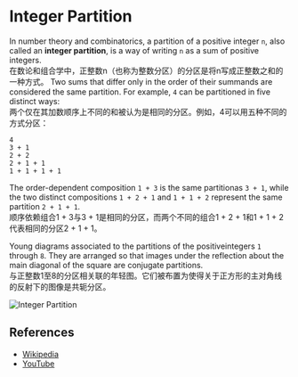 # Integer Partition

In number theory and combinatorics, a partition of a positive integer `n`, also called an **integer partition**, is a way of writing `n` as a sum of positive integers. 
<br />
在数论和组合学中，正整数n（也称为整数分区）的分区是将n写成正整数之和的一种方式。
Two sums that differ only in the order of their summands are considered the same partition. For example, `4` can be partitioned in five distinct ways:
<br/>
两个仅在其加数顺序上不同的和被认为是相同的分区。例如，4可以用五种不同的方式分区：
```
4
3 + 1
2 + 2
2 + 1 + 1
1 + 1 + 1 + 1
```

The order-dependent composition `1 + 3` is the same partitionas `3 + 1`, while the two distinct compositions `1 + 2 + 1` and `1 + 1 + 2` represent the same partition `2 + 1 + 1`.
<br />
顺序依赖组合1 + 3与3 + 1是相同的分区，而两个不同的组合1 + 2 + 1和1 + 1 + 2代表相同的分区2 + 1 + 1。

Young diagrams associated to the partitions of the positiveintegers `1` through `8`. They are arranged so that images under the reflection about the main diagonal of the square are conjugate partitions.
<br />
与正整数1至8的分区相关联的年轻图。它们被布置为使得关于正方形的主对角线的反射下的图像是共轭分区。

![Integer Partition](https://upload.wikimedia.org/wikipedia/commons/d/d8/Ferrer_partitioning_diagrams.svg)

## References

- [Wikipedia](https://en.wikipedia.org/wiki/Partition_(number_theory))
- [YouTube](https://www.youtube.com/watch?v=ZaVM057DuzE&list=PLLXdhg_r2hKA7DPDsunoDZ-Z769jWn4R8)
